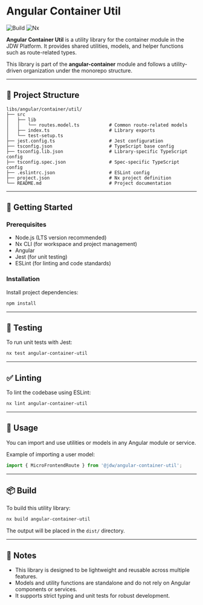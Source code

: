 # Angular Container Util

![Build](https://img.shields.io/github/actions/workflow/status/jdwillmsen/jdw/ci.yml?branch=main)
![Nx](https://img.shields.io/badge/Nx-managed-blue)

**Angular Container Util** is a utility library for the container module in the JDW Platform. It provides shared
utilities, models, and helper functions such as route-related types.

This library is part of the **angular-container** module and follows a utility-driven organization under the monorepo
structure.

---

## 📁 Project Structure

```
libs/angular/container/util/
├── src
│   ├── lib
│   │   └── routes.model.ts           # Common route-related models
│   ├── index.ts                      # Library exports
│   └── test-setup.ts
├── jest.config.ts                    # Jest configuration
├── tsconfig.json                     # TypeScript base config
├── tsconfig.lib.json                 # Library-specific TypeScript config
├── tsconfig.spec.json                # Spec-specific TypeScript config
├── .eslintrc.json                    # ESLint config
├── project.json                      # Nx project definition
└── README.md                         # Project documentation
```

---

## 🚀 Getting Started

### Prerequisites

- Node.js (LTS version recommended)
- Nx CLI (for workspace and project management)
- Angular
- Jest (for unit testing)
- ESLint (for linting and code standards)

### Installation

Install project dependencies:

```bash
npm install
```

---

## 🧪 Testing

To run unit tests with Jest:

```bash
nx test angular-container-util
```

---

## ✅ Linting

To lint the codebase using ESLint:

```bash
nx lint angular-container-util
```

---

## 📝 Usage

You can import and use utilities or models in any Angular module or service.

Example of importing a user model:

```ts
import { MicroFrontendRoute } from '@jdw/angular-container-util';
```

---

## 📦 Build

To build this utility library:

```bash
nx build angular-container-util
```

The output will be placed in the `dist/` directory.

---

## 📌 Notes

- This library is designed to be lightweight and reusable across multiple features.
- Models and utility functions are standalone and do not rely on Angular components or services.
- It supports strict typing and unit tests for robust development.
